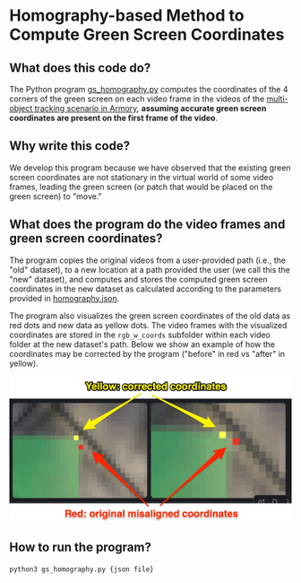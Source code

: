 # Homography-based Method to Compute Green Screen Coordinates

## What does this code do?
The Python program [gs_homography.py](gs_homography.py) computes the coordinates of the 4 corners of the green screen on each video frame in the videos of the [multi-object tracking scenario in Armory](https://github.com/twosixlabs/armory/blob/v0.15.2/armory/data/adversarial/carla_video_tracking_dev.py), **assuming accurate green screen coordinates are present on the first frame of the video**. 

## Why write this code?
We develop this program because we have observed that the existing green screen coordinates are not stationary in the virtual world of some video frames, leading the green screen (or patch that would be placed on the green screen) to "move."

## What does the program do the video frames and green screen coordinates?
The program copies the original videos from a user-provided path (i.e., the "old" dataset), to a new location at a path provided the user (we call this the "new" dataset), and computes and stores the computed green screen coordinates in the new dataset as calculated according to the parameters provided in [homography.json](homography.json). 

The program also visualizes the green screen coordinates of the old data as red dots and new data as yellow dots. The video frames with the visualized coordinates are stored in the `rgb_w_coords` subfolder within each video folder at the new dataset's path. Below we show an example of how the coordinates may be corrected by the program ("before" in red vs "after" in yellow).

![zoomed in result images](image_comparison.jpg)

## How to run the program?

```bash
python3 gs_homography.py {json file}
```





